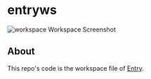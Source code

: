 # entryws

![workspace](https://i.imgur.com/QlOARSA.png)  Workspace Screenshot

## About
This repo's code is the workspace file of [Entry](https://playentry.org).
